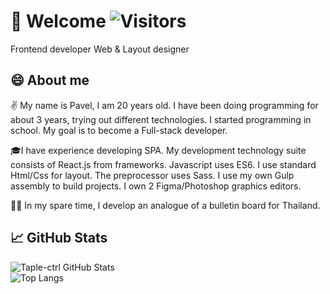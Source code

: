 # 🙋 Welcome ![Visitors](https://visitor-badge.glitch.me/badge?page_id=enjirouz) 

Frontend developer Web & Layout designer

## 😄 About me 

✌️ My name is Pavel, I am 20 years old. I have been doing programming for about 3 years, trying out different technologies. I started programming in school. My goal is to become a Full-stack developer.

🎓I have experience developing SPA. My development technology suite consists of React.js from frameworks. Javascript uses ES6. I use standard Html/Css for layout. The preprocessor uses Sass. I use my own Gulp assembly to build projects. I own 2 Figma/Photoshop graphics editors.

👩‍💻 In my spare time, I develop an analogue of a bulletin board for Thailand.

## 📈 GitHub Stats

![Taple-ctrl GitHub Stats](https://github-readme-stats.vercel.app/api?username=enjirouz&count_private=true&hide=contribs&show_icons=true&theme=radical)
<br>
![Top Langs](https://github-readme-stats.vercel.app/api/top-langs/?username=Taple-ctrl&count_private=true&hide=tsql&langs_count=7&theme=radical&layout=compact)
<!--
**Taple-ctrl/Taple-ctrl** is a ✨ _special_ ✨ repository because its `README.md` (this file) appears on your GitHub profile.

Here are some ideas to get you started:

- 🔭 I’m currently working on ...
- 🌱 I’m currently learning ...
- 👯 I’m looking to collaborate on ...
- 🤔 I’m looking for help with ...
- 💬 Ask me about ...
- 📫 How to reach me: ...
- 😄 Pronouns: ...
- ⚡ Fun fact: ...
-->

